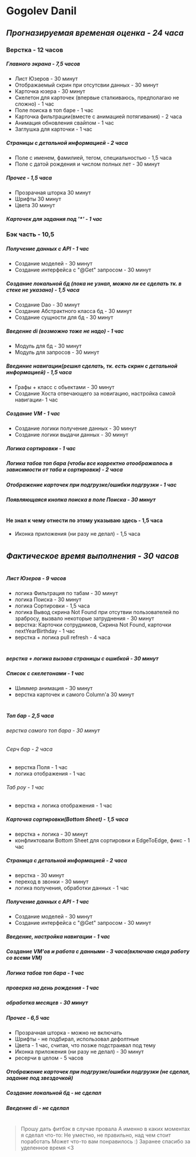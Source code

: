 # Gogolev Danil

## _Прогназируемая временая оценка - 24 часа_

### Верстка - 12 часов

##### Главного экрана - 7,5 часов
- Лист Юзеров - 30 минут
- Отображаемый скрин при отсутсвии данных - 30 минут
- Карточка юзера - 30 минут
- Скелетон для карточек (впервые сталкиваюсь, предполагаю не сложно) - 1 час
- Поле поиска в топ баре - 1 час
- Карточка фильтрации(вместе с анимацией потягивания) - 2 часа
- Анимация обновления свайпом - 1 час
- Заглушка для карточки - 1 час

##### Страницы с детальной информацией - 2 часа
- Поле с именем, фамилией, тегом, специальностью - 1,5 часа
- Поле с датой рождения и числом полных лет - 30 минут

##### Прочее - 1,5 часа
- Прозрачная шторка 30 минут
- Шрифты 30 минут
- Цвета 30 минут

##### Карточек для задания под '*' - 1 час 

### Бэк часть - 10,5

##### Получение данных с API - 1 час
- Создание моделей - 30 минут
- Создание интерфейса с "@Get" запросом - 30 минут

##### Создание локальной бд (пока не узнал, можно ли ее сделать тк. в стеке не указано) - 1,5 часа
- Создание Dao - 30 минут
- Создание Абстрактного класса бд - 30 минут
- Создание сущности для бд - 30 минут

##### Введение di (возможно тоже не надо) - 1 час
- Модуль для бд - 30 минут
- Модуль для запросов - 30 минут

##### Введиние навигации(решил сделать, тк. есть скрин с детальной информацией) - 1,5 часа
- Графы + класс с обьектами - 30 минут
- Создание Хоста отвечающего за новигацию, настройка самой навигации- 1 час

##### Создание VM - 1 час
- Создание логики получение данных - 30 минут
- Создание логики выдачи данных - 30 минут

##### Логика сортировки - 1 час
##### Логика табов топ бара (чтобы все корректно отоображалось в зависимости от таба и сортировки) - 2 часа 
##### Отображение карточек при подгрузке/ошибки подгрузки - 1 час
##### Появляющаяся кнопка поиска в поле Поиска - 30 минут
#


#### Не знал к чему отнести по этому указываю здесь - 1,5 часа
- Иконка приложения (ни разу не делал) - 1,5 часа


#



## _Фактическое время выполнения - 30 часов_
#
##### Лист Юзеров - 9 часов
- логика Фильтрация по табам - 30 минут
- логика  Поиска - 30 минут
- логика Сортировки - 1,5 часа
- логика Вывод скрина Not Found при отсутвии пользователей по зрабросу, вызвало некоторые затруднения - 30 минут
- верстка: Карточки сотрудников, Скрина Not Found, карточки nextYearBirthday  - 1 час
- верстка + логика pull refresh - 4 часа
#

##### верстка + логика вызова страницы с ошибкой - 30 минут
##### Cписок с скелетонами - 1 час
- Шиммер анимация - 30 минут
- верстка карточек и самого Column'a  30 минут
#

##### Топ бар - 2,5 часа
###### верстка самого топ бара - 30 минут
###### Серч бар - 2 часа
- верстка Поля  - 1 час
- логика отображения - 1 час
###### Таб роу - 1 час
- верстка + логика отображения - 1 час

#####  Карточка сортировки(Bottom Sheet) - 1,5 часа
- верстка + логика - 30 минут
- конфликтовали Bottom Sheet для сортировки и EdgeToEdge, фикс - 1 час



##### Страница с детальной информацией - 2 часа
- верстка - 30 минут
- переход в звонки - 30 минут
- логика получения, обработки данных - 1 час

##### Получение данных с API - 1 час
- Создание моделей - 30 минут
- Создание интерфейса с "@Get" запросом - 30 минут

##### Введение, настройка навигации - 1 час

##### Создание VM'ов и работа с данными - 3 часа(включаю сюда работу со всеми VM)

##### Логика табов топ бара  - 1 час


##### проверка на день рождения - 1 час

##### обработка месяцев - 30 минут

##### Прочее - 6,5 час
- Прозрачная шторка - можно не включать
- Шрифты - не подбирал, использовал дефолтные
- Цвета - 1 час, считая, что позже подстраивал под тему
- Иконка приложения (ни разу не делал) - 30 минут
- ресерчи в целом - 5 часов

##### Отображение карточек при подгрузке/ошибки подгрузки (не сделал, задание под звездочкой)

##### Создание локальной бд - не сделал
##### Введение di - не сделал
#



#
> Прошу дать фитбэк в случае провала
> А именно в каких моментах я сделал что-то:
> Не уместно, не правильно, над чем стоит поработать
> Может что-то вам понравилось :)
> Заранее спасибо за уделенное время <З
